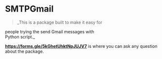 # **SMTPGmail**

> _This is a package built to make it easy for  

people trying the send Gmail messages with  
Python script._

**https://forms.gle/5kGhetUhktNpJUJV7** is where you can ask any question about the package.
